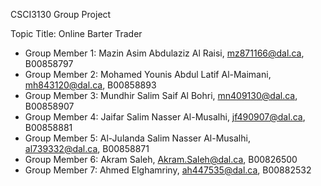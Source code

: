 CSCI3130 Group Project

Topic Title: Online Barter Trader

- Group Member 1: Mazin Asim Abdulaziz Al Raisi, mz871166@dal.ca, B00858797
- Group Member 2: Mohamed Younis Abdul Latif Al-Maimani, mh843120@dal.ca, B00858893
- Group Member 3: Mundhir Salim Saif Al Bohri, mn409130@dal.ca, B00858907
- Group Member 4: Jaifar Salim Nasser Al-Musalhi, jf490907@dal.ca, B00858881
- Group Member 5: Al-Julanda Salim Nasser Al-Musalhi, al739332@dal.ca, B00858871
- Group Member 6: Akram Saleh, Akram.Saleh@dal.ca, B00826500
- Group Member 7: Ahmed Elghamriny, ah447535@dal.ca, B00882532
